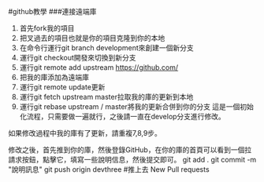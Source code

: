 #github教學
###連接遠端庫
1. 首先fork我的項目
2. 把叉過去的項目也就是你的項目克隆到你的本地
3. 在命令行運行git branch development來創建一個新分支
4. 運行git checkout開發來切換到新分支
5. 運行git remote add upstream https://github.com/
6. 把我的庫添加為遠端庫
7. 運行git remote update更新
8. 運行git fetch upstream master拉取我的庫的更新到本地
9. 運行git rebase upstream / master將我的更新合併到你的分支
這是一個初始化流程，只需要做一遍就行，之後請一直在develop分支進行修改。

如果修改過程中我的庫有了更新，請重複7,8,9步。

修改之後，首先推到你的庫，然後登錄GitHub，在你的庫的首頁可以看到一個拉請求按鈕，點擊它，填寫一些說明信息，然後提交即可。
git add .
git commit -m "說明訊息"
git push origin devthree #推上去
New Pull requests 
